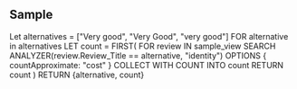## Sample

Let alternatives = ["Very good", "Very Good", "very good"]
FOR alternative in alternatives
LET count = FIRST(
FOR review IN sample_view
      SEARCH ANALYZER(review.Review_Title == alternative, "identity")
      OPTIONS { countApproximate: "cost" }
COLLECT WITH COUNT INTO count
  RETURN count
  ) RETURN {alternative, count}
